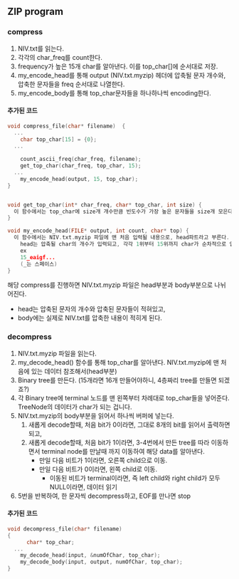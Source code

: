 ## ZIP program

### compress

1. NIV.txt를 읽는다.
2. 각각의 char_freq를 count한다.
3. frequency가 높은 15개 char를 알아낸다.
   이를 top_char[]에 순서대로 저장.
4. my_encode_head를 통해 output (NIV.txt.myzip) 헤더에
   압축될 문자 개수와, 압축한 문자들을 freq 순서대로 나열한다.
5. my_encode_body를 통해
   top_char문자들을 하나하나씩 encoding한다.

#### 추가된 코드

```c
void compress_file(char* filename)  {
  ...
    char top_char[15] = {0};
  ...
    
    count_ascii_freq(char_freq, filename);
  	get_top_char(char_freq, top_char, 15);
  ...
   	my_encode_head(output, 15, top_char);
}


void get_top_char(int* char_freq, char* top_char, int size) {
  이 함수에서는 top_char에 size개 개수만큼 빈도수가 가장 높은 문자들을 size개 모은다.
}

void my_encode_head(FILE* output, int count, char* top) {
  이 함수에서는 NIV.txt.myzip 파일에 맨 처음 입력될 내용으로, head파트라고 부른다.
    head는 압축될 char의 개수가 입력되고, 각각 1위부터 15위까지 char가 순차적으로 입력된다.
    ex
    15_eaigf...
    (_는 스페이스)
}
```

해당 compress를 진행하면 NIV.txt.myzip 파일은 head부분과 body부분으로 나뉘어진다.

- head는 압축된 문자의 개수와 압축된 문자들이 적혀있고,
- body에는 실제로 NIV.txt를 압축한 내용이 적히게 된다.



### decompress

1. NIV.txt.myzip 파일을 읽는다.
2. my_decode_head() 함수를 통해 top_char를 알아낸다.
   NIV.txt.myzip에 맨 처음에 있는 데이터 참조해서(head부분)
3. Binary tree를 만든다. (15개라면 16개 만들어야하니, 4층짜리 tree를 만들면 되겠죠?)
4. 각 Binary tree에 terminal 노드를 맨 왼쪽부터 차례대로 top_char들을 넣어준다.
   TreeNode의 데이터가 char가 되는 겁니다.
5. NIV.txt.myzip의 body부분을 읽어서 하나씩 버퍼에 넣는다.
   1. 새롭게 decode할때, 처음 bit가 0이라면, 그대로 8개의 bit를 읽어서 출력하면 되고,
   2. 새롭게 decode할때, 처음 bit가 1이라면, 3-4번에서 만든 tree를 따라 이동하면서 terminal node를 만날때 까지 이동하여 해당 data를 알아낸다.
      - 만일 다음 비트가 1이라면, 오른쪽 child으로 이동.
      - 만일 다음 비트가 0이라면, 왼쪽 child로 이동.
        - 이동된 비트가 terminal이라면, 즉 left child와 right child가 모두 NULL이라면, 데이터 읽기
6. 5번을 반복하여, 한 문자씩 decompress하고, EOF를 만나면 stop

#### 추가된 코드

```c
void decompress_file(char* filename) 
{
	  char* top_char;
  ...
    my_decode_head(input, &numOfChar, top_char);
  	my_decode_body(input, output, numOfChar, top_char);
}
```

